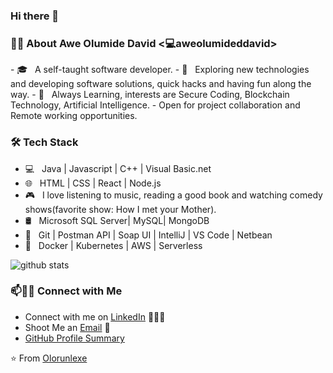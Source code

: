 ### Hi there 👋

<!--
**aweolumidedavid/aweolumidedavid** is a ✨ _special_ ✨ repository because its `README.md` (this file) appears on your GitHub profile.

Here are some ideas to get you started:

- 🔭 I’m currently working on ...
- 🌱 I’m currently learning ...
- 👯 I’m looking to collaborate on ...
- 🤔 I’m looking for help with ...
- 💬 Ask me about ...
- 📫 How to reach me: ...
- 😄 Pronouns: ...
- ⚡ Fun fact: ...
-->


<h3> 👨🏻‍ About Awe Olumide David <💻aweolumideddavid> </h3>
- 🎓 &nbsp; A self-taught software developer.
- 🤔 &nbsp; Exploring new technologies and developing software solutions, quick hacks and having fun along the way.
- 🌱 &nbsp; Always Learning, interests are Secure Coding, Blockchain Technology, Artificial Intelligence.
- Open for project collaboration and Remote working opportunities. 

<h3>🛠 Tech Stack</h3>

- 💻 &nbsp; Java | Javascript | C++ | Visual Basic.net 
- 🌐 &nbsp; HTML | CSS | React | Node.js
- 🎮 &nbsp; I love listening to music, reading a good book and watching comedy shows(favorite show: How I            met your Mother).
- 🛢 &nbsp; Microsoft SQL Server| MySQL| MongoDB 
- 🔧 &nbsp; Git | Postman API | Soap UI | IntelliJ | VS Code | Netbean
- 🔭 &nbsp; Docker | Kubernetes | AWS | Serverless

![github stats](https://github-readme-stats.vercel.app/api?username=aweolumidedavid&show_icons=true)

### 📫🤝🏻 Connect with Me

 - Connect with me on [LinkedIn](https://www.linkedin.com/in/awe-olumide-david-4702a3b6/) 👨🏻‍💻
 - Shoot Me an [Email](mailto:aweolumidedavid@gmail.com) 💌
 - [GitHub Profile Summary](https://profile-summary-for-github.com/user/aweolumidedavid)




 ⭐️ From [Olorunlexe](https://github.com/aweolumidedavid)
